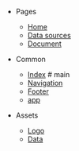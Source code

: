 - Pages
	-	[Home](/degClover_dash.py)
	-	[Data sources](/datasources.py)
	-	[Document](/document.py)

- Common
	-	[Index](/index.py) # main
	-	[Navigation](/navigation.py)
	-	[Footer](/footer.py)
	- 	[app](/app.py)

- Assets
	-	[Logo](/assets/DEGClover_logo.svg)
	-	[Data](/data)
	<!-- -	[CSS](/assets/style.css) -->
	<!-- -	[Images](/assets/images) -->